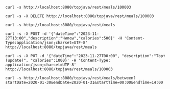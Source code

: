 [//]: # (Get meal)
`curl -s http://localhost:8080/topjava/rest/meals/100003`

[//]: # (Delete meal)
`curl -s -X DELETE http://localhost:8080/topjava/rest/meals/100003`

[//]: # (Get all meals)
`curl -s http://localhost:8080/topjava/rest/meals`

[//]: # (Create new meal)
`curl -s -X POST -d '{"dateTime":"2023-11-27T13:00","description":"Чипсы","calories":500}' -H 'Content-Type:application/json;charset=UTF-8' http://localhost:8080/topjava/rest/meals`

[//]: # (Update meal)
`curl -s -X PUT -d '{"dateTime":"2023-11-27T00:00", "description":"Торт (update)", "calories":1000}' -H 'Content-Type: application/json;charset=UTF-8' http://localhost:8080/topjava/rest/meals/100003`

[//]: # (Get meals filtered by date and time)
`curl -s http://localhost:8080/topjava/rest/meals/between?startDate=2020-01-30&endDate=2020-01-31&startTime=00:00&endTime=14:00`
